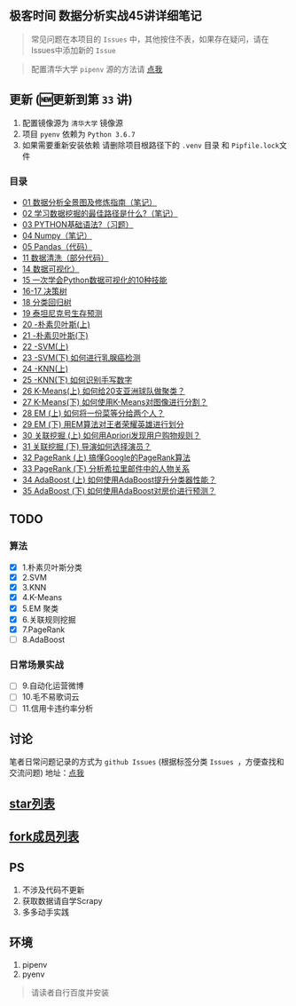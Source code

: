 ## 极客时间 数据分析实战45讲详细笔记
> 常见问题在本项目的 `Issues` 中，其他按住不表，如果存在疑问，请在Issues中添加新的 `Issue`

> 配置清华大学 `pipenv` 源的方法请 [点我](https://github.com/xiaomiwujiecao/DataAnalysisInAction/issues/9)

## 更新 (🆕更新到第 `33` 讲)

1. 配置镜像源为 `清华大学` 镜像源
2. 项目 `pyenv` 依赖为 `Python 3.6.7`
3. 如果需要重新安装依赖 请删除项目根路径下的 `.venv` 目录 和 `Pipfile.lock`文件
### 目录

- [01 数据分析全景图及修炼指南（笔记）](./01/README.md)
- [02 学习数据挖掘的最佳路径是什么?（笔记）](./02/README.md)
- [03 PYTHON基础语法?（习题）](./03/README.md)
- [04 Numpy（笔记）](./04/README.md)
- [05 Pandas（代码）](./05/README.md)
- [11 数据清洗（部分代码）](./11/README.md)
- [14 数据可视化）](./14/README.md)
- [15 一次学会Python数据可视化的10种技能](./15/README.md)
- [16-17 决策树](./16-17/README.md)
- [18 分类回归树](./18/README.md)
- [19 泰坦尼克号生存预测](./19/README.md)
- [20 -朴素贝叶斯(上)](./20/README.md)
- [21 -朴素贝叶斯(下)](./21/README.md)
- [22 -SVM(上)](./22/README.md)
- [23 -SVM(下) 如何进行乳腺癌检测](./23/README.md)
- [24 -KNN(上)](./24/README.md)
- [25 -KNN(下) 如何识别手写数字](./25/README.md)
- [26 K-Means(上) 如何给20支亚洲球队做聚类？](./26/README.md)
- [27 K-Means(下) 如何使用K-Means对图像进行分割？](./27/README.md)
- [28 EM (上) 如何将一份菜等分给两个人？](./28/README.md)
- [29 EM (下) 用EM算法对王者荣耀英雄进行划分](./29/README.md)
- [30 关联挖掘 (上) 如何用Apriori发现用户购物规则？](./30/README.md)
- [31 关联挖掘 (下) 导演如何选择演员？](./31/README.md)
- [32 PageRank (上) 搞懂Google的PageRank算法](./32/README.md)
- [33 PageRank (下) 分析希拉里邮件中的人物关系](./33/README.md)
- [34 AdaBoost (上) 如何使用AdaBoost提升分类器性能？](./34/README.md)
- [35 AdaBoost (下) 如何使用AdaBoost对房价进行预测？](./35/README.md)

## TODO

### 算法
- [x] 1.朴素贝叶斯分类
- [x] 2.SVM
- [x] 3.KNN
- [x] 4.K-Means
- [x] 5.EM 聚类
- [x] 6.关联规则挖掘
- [x] 7.PageRank
- [ ] 8.AdaBoost
### 日常场景实战
- [ ] 9.自动化运营微博
- [ ] 10.毛不易歌词云
- [ ] 11.信用卡违约率分析

## 讨论 

笔者日常问题记录的方式为 `github Issues`  (根据标签分类 `Issues `，方便查找和交流问题) 
地址：[点我](https://github.com/xiaomiwujiecao/geek-thickink/issues)

##  [star列表](https://github.com/xiaomiwujiecao/DataAnalysisInAction/stargazers)

##  [fork成员列表](https://github.com/xiaomiwujiecao/DataAnalysisInAction/network/members)

## PS

1. 不涉及代码不更新
2. 获取数据请自学Scrapy
3. 多多动手实践  

## 环境

1. pipenv
2. pyenv

> 请读者自行百度并安装

